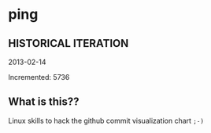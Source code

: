 # ping

## HISTORICAL ITERATION
2013-02-14

Incremented: 5736

## What is this?? 
Linux skills to hack the github commit visualization chart `;-)`
